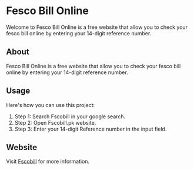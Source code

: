 # Fesco Bill Online

Welcome to Fesco Bill Online is a free website that allow you to check your fesco bill online by entering your 14-digit reference number.

## About

Fesco Bill Online is a free website that allow you to check your fesco bill online by entering your 14-digit reference number.

## Usage

Here's how you can use this project:

1. Step 1: Search Fscobill in your google search.
2. Step 2: Open Fscobill.pk website.
3. Step 3: Enter your 14-digit Reference number in the input field.

## Website

Visit [Fscobill](https://fscobill.pk) for more information.
